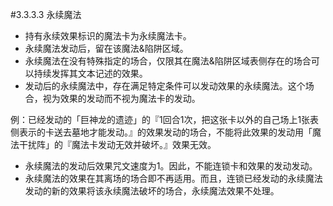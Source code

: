 #3.3.3.3        永续魔法
* 持有永续效果标识的魔法卡为永续魔法卡。
* 永续魔法发动后，留在该魔法&陷阱区域。
* 永续魔法在没有特殊指定的场合，仅限其在魔法&陷阱区域表侧存在的场合可以持续发挥其文本记述的效果。
* 发动后的永续魔法中，存在满足特定条件可以发动效果的永续魔法。这个场合，视为效果的发动而不视为魔法卡的发动。

例：已经发动的「巨神龙的遗迹」的『1回合1次，把这张卡以外的自己场上1张表侧表示的卡送去墓地才能发动。』的效果发动的场合，不能将此效果的发动用「魔法干扰阵」的『魔法卡发动无效并破坏。』效果无效。
* 永续魔法的发动后效果咒文速度为1。因此，不能连锁卡和效果的发动发动。
* 永续魔法的效果在其离场的场合即不再适用。而且，连锁已经发动的永续魔法发动的新的效果将该永续魔法破坏的场合，永续魔法效果不处理。
